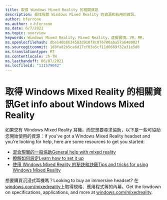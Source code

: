 ```yaml
---
title: 取得 Windows Mixed Reality 的相關資訊
description: 尋找有關 Windows Mixed Reality 的資源和有用的資訊。
author: hferrone
ms.author: v-hferrone
ms.date: 6/7/2021
ms.topic: overview
keywords: Windows Mixed Reality，Mixed Reality，虛擬實境，VR，MR，
ms.openlocfilehash: dbe140b8634583d910f8c076700aba57a648002f
ms.sourcegitcommit: 1d8fa82b5ca6d17cf03a5cf11d0669f32a31e5d0
ms.translationtype: MT
ms.contentlocale: zh-TW
ms.lasthandoff: 06/07/2021
ms.locfileid: "111579042"
---
```

# <a name="get-info-about-windows-mixed-reality"></a><span data-ttu-id="7e5f1-104">取得 Windows Mixed Reality 的相關資訊</span><span class="sxs-lookup"><span data-stu-id="7e5f1-104">Get info about Windows Mixed Reality</span></span>

<span data-ttu-id="7e5f1-105">如果您有 Windows Mixed Reality 耳機，而您想要尋求協助，以下是一些可協助您開始使用的資源：</span><span class="sxs-lookup"><span data-stu-id="7e5f1-105">If you've got a Windows Mixed Reality headset and you're looking for help, here are some resources to get you started:</span></span>

* [<span data-ttu-id="7e5f1-106">混合現實的一般協助</span><span class="sxs-lookup"><span data-stu-id="7e5f1-106">General help with mixed reality</span></span>](index.yml)
* [<span data-ttu-id="7e5f1-107">瞭解如何設定</span><span class="sxs-lookup"><span data-stu-id="7e5f1-107">Learn how to set it up</span></span>](set-up-windows-mixed-reality.md)
* [<span data-ttu-id="7e5f1-108">使用 Windows Mixed Reality 的秘訣和訣竅</span><span class="sxs-lookup"><span data-stu-id="7e5f1-108">Tips and tricks for using Windows Mixed Reality</span></span>](https://support.microsoft.com/tips/home)

<span data-ttu-id="7e5f1-109">想要購買沉浸式耳機嗎？</span><span class="sxs-lookup"><span data-stu-id="7e5f1-109">Looking to buy an immersive headset?</span></span> <span data-ttu-id="7e5f1-110">在 [windows.com/mixedreality](https://www.microsoft.com/mixed-reality/windows-mixed-reality?rtc=1)上取得規格、應用程式等的內幕。</span><span class="sxs-lookup"><span data-stu-id="7e5f1-110">Get the lowdown on specifications, applications, and more at [windows.com/mixedreality](https://www.microsoft.com/mixed-reality/windows-mixed-reality?rtc=1).</span></span>